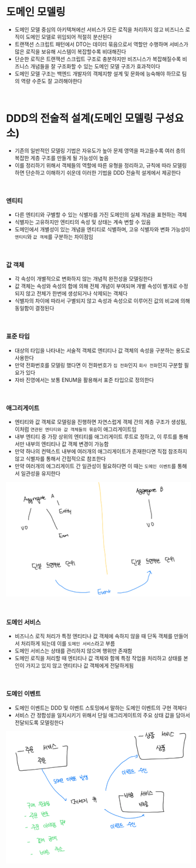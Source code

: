 # 도메인 모델링

- 도메인 모델 중심의 아키텍쳐에선 서비스가 모든 로직을 처리하지 않고 비즈니스 로직이 도메인 모델로 위임되어 적절히 분산된다
- 트랜잭션 스크립트 패턴에서 DTO는 데이터 묶음으로서 역할만 수행하며 서비스가 많은 로직을 보유해 시스템이 복잡할수록 비대해진다
- 단순한 로직은 트랜잭션 스크립트 구조로 충분하지만 비즈니스가 복잡해질수록 비즈니스 개념들을 잘 구조화할 수 있는 도메인 모델 구조가 효과적이다
- 도메인 모델 구조는 백엔드 개발자의 객체지향 설계 및 문화에 능숙해야 하므로 팀의 역량 수준도 잘 고려해야한다

<br>

# DDD의 전술적 설계(도메인 모델링 구성요소)

- 기존의 일반적인 모델링 기법은 자유도가 높아 문제 영역을 파고들수록 여러 층의 복잡한 게층 구조를 만들게 될 가능성이 높음
- 이를 정리하기 위해서 객체들의 역할에 따른 유형을 정리하고, 규칙에 따라 모델링하면 단순하고 이해하기 쉬운데 이러한 기법을 DDD 전술적 설게에서 제공한다

<br>

### 엔티티

- 다른 엔티티와 구별할 수 있는 식별자를 가진 도메인의 실체 개념을 표현하는 객체
- 식별자는 고유하지만 엔티티의 속성 및 상태는 계속 변할 수 있음
- 도메인에서 개별성이 있는 개념을 엔티티로 식별하며, 고유 식별자와 변화 가능성이 `엔티티`와 `값 객체`를 구분하는 차이점임

<br>

### 값 객체

- 각 속성이 개별적으로 변화하지 않는 개념적 완전성을 모델링한다
- 값 객체는 속성와 속성의 합에 의해 전체 개념이 부여되며 개별 속성이 별개로 수정되지 않고 전체가 한번에 생성되거나 삭제되는 객체다
- 식별자의 차이에 따라서 구별되지 않고 속성과 속성으로 이루어진 값의 비교에 의해 동일함이 결정된다

<br>

### 표준 타입

- 대상의 타입을 나타내는 서술적 객체로 엔티티나 값 객체의 속성을 구분하는 용도로 사용한다
- 만약 전화번호를 모델링 했다면 이 전화번호가 `집 전화`인지 `회사 전화`인지 구분할 필요가 있다
- 자바 진영에서는 보통 ENUM을 활용해서 표준 타입으로 정의한다

<br>

### 애그리게이트

- 엔티티와 값 객체로 모델링을 진행하면 자연스럽게 객체 간의 계층 구조가 생성됨, 이처럼 `연관된 엔티티와 값 객체들의 묶음`이 애그리게이트임
- 내부 엔티티 중 가장 상위의 엔티티를 애그리게이트 루트로 정하고, 이 루트를 통해서만 내부의 엔티티나 값 객체 변경이 가능함
- 만약 하나의 컨텍스트 내부에 여러개의 애그리게이트가 존재한다면 직접 참조하지 않고 식별자를 통해서 간접적으로 참조한다
- 만약 여러개의 에그리게이트 간 일관성이 필요하다면 이 때는 `도메인 이벤트`를 통해서 일관성을 유지한다

![alt text](image.png)

<br>

### 도메인 서비스

- 비즈니스 로직 처리가 특정 엔티티나 값 객체에 속하지 않을 때 단독 객체를 만들어서 처리하게 되는데 이를 `도메인 서비스`라고 부름
- 도메인 서비스는 상태를 관리하지 않으며 행위만 존재함
- 도메인 로직을 처리할 때 엔티티나 값 객체와 함께 특정 작업을 처리하고 상태를 본인이 가지고 있지 않고 엔티티나 값 객체에게 전달하게됨

<br>

### 도메인 이벤트

- 도메인 이벤트는 DDD 및 이벤트 스토밍에서 말하는 도메인 이벤트의 구현 객체다
- 서비스 간 정합성을 일치시키기 위해서 단일 애그리게이트의 주요 상태 값을 담아서 전달되도록 모델링한다

![alt text](image-1.png)
